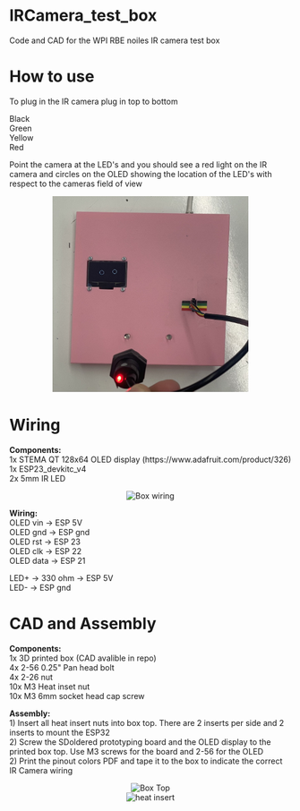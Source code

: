 # IRCamera_test_box
Code and CAD for the WPI RBE noiles IR camera test box

# How to use




To plug in the IR camera plug in top to bottom

<p>
  Black<br>
  Green<br>
  Yellow<br>
  Red<br>
</p>

<p>
  Point the camera at the LED's and you should see a red light on the IR camera and circles on the OLED showing the location of the LED's with respect to the cameras field of view
  </p>
  
<p align="center">
  <img src="IRCamera_tester_box_cad/use_photo.png" width="350" alt="using boxp">
</p>


# Wiring

<p>
  <b>Components:</b><br>
  1x STEMA QT 128x64 OLED display (https://www.adafruit.com/product/326)<br>
  1x ESP23_devkitc_v4 <br>
  2x 5mm IR LED<br>
</p>

<p align="center">
  <img src="IRCamera_tester_box_cad/wiring.png" width="350" alt="Box wiring">
</p>

<p>
  <b>Wiring:</b><br>
  OLED vin -> ESP 5V<br>
  OLED gnd -> ESP gnd<br>
  OLED rst -> ESP 23<br>
  OLED clk -> ESP 22<br>
  OLED data -> ESP 21<br>
  
  LED+ -> 330 ohm -> ESP 5V<br>
  LED- -> ESP gnd<br>
  
  
</p>

# CAD and Assembly
<p>
  <b>Components:</b> <br>
  1x 3D printed box (CAD avalible in repo) <br>
  4x 2-56 0.25" Pan head bolt <br>
  4x 2-26 nut <br>
  10x M3 Heat inset nut <br>
  10x M3 6mm socket head cap screw <br>
</p>

<p>
  <b> Assembly:</b><br>
  1) Insert all heat insert nuts into box top. There are 2 inserts per side and 2 inserts to mount the ESP32<br>
  2) Screw the SDoldered prototyping board and the OLED display to the printed box top. Use M3 screws for the board and 2-56 for the OLED <br>
  2) Print the pinout colors PDF and tape it to the box to indicate the correct IR Camera wiring<br>
</p>
<p align="center">
  <img src="IRCamera_tester_box_cad/top.png" width="350" alt="Box Top"><br>
  <img src="IRCamera_tester_box_cad/heat_insert.png" width="350" alt="heat insert">
</p>


